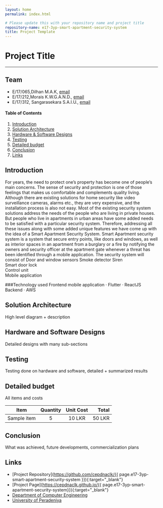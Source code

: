 ```yaml
---
layout: home
permalink: index.html

# Please update this with your repository name and project title
repository-name: e17-3yp-smart-apartment-security-system
title: Project Template
---
```


[comment]: # "This is the standard layout for the project, but you can clean this and use your own template"

# Project Title

---

## Team
-  E/17/065,Dilhan M.A.K, [email](mailto:e17065@eng.pdn.ac.lk)
-  E/17/212,Morais K.W.G.A.N.D., [email](mailto:e17212@eng.pdn.ac.lk)
-  E/17/312, Sangarasekara S.A.I.U., [email](mailto:e17312@eng.pdn.ac.lk)

<!-- Image (photo/drawing of the final hardware) should be here -->

<!-- This is a sample image, to show how to add images to your page. To learn more options, please refer [this](https://projects.ce.pdn.ac.lk/docs/faq/how-to-add-an-image/) -->

<!-- ![Sample Image](./images/sample.png) -->

#### Table of Contents
1. [Introduction](#introduction)
2. [Solution Architecture](#solution-architecture )
3. [Hardware & Software Designs](#hardware-and-software-designs)
4. [Testing](#testing)
5. [Detailed budget](#detailed-budget)
6. [Conclusion](#conclusion)
7. [Links](#links)

## Introduction

  For years, the need to protect one’s property has become one of people’s main concerns. The sense of security and protection is one of those feelings that makes us comfortable and complements quality living.
Although there are existing solutions for home security like video surveillance cameras, alarms etc., they are very expensive, and the installation process is also not easy.
Most of the existing security system solutions address the needs of the people who are living in private houses. But people who live in apartments in urban areas have some added needs to be satisfied with a particular security system.
Therefore, addressing all these issues along with some added unique features we have come up with the idea of a Smart Apartment Security System. Smart Apartment security system is a system that secure entry points, like doors and windows, as well as interior spaces in an apartment from a burglary or a fire by notifying the owners and security officer at the apartment gate whenever a threat has been identified through a mobile application.
The security system will consist of
Door and window sensors
Smoke detector 
Siren   
Smart door lock   
Control unit   
Mobile application

###Technology used
Frontend mobile application
·        Flutter
·        ReactJS
Backend
·        AWS



## Solution Architecture

High level diagram + description

## Hardware and Software Designs

Detailed designs with many sub-sections

## Testing

Testing done on hardware and software, detailed + summarized results

## Detailed budget

All items and costs

| Item          | Quantity  | Unit Cost  | Total  |
| ------------- |:---------:|:----------:|-------:|
| Sample item   | 5         | 10 LKR     | 50 LKR |

## Conclusion

What was achieved, future developments, commercialization plans

## Links

- [Project Repository](https://github.com/cepdnaclk/{{ page.e17-3yp-smart-apartment-security-system }}){:target="_blank"}
- [Project Page](https://cepdnaclk.github.io/{{ page.e17-3yp-smart-apartment-security-system}}){:target="_blank"}
- [Department of Computer Engineering](http://www.ce.pdn.ac.lk/)
- [University of Peradeniya](https://eng.pdn.ac.lk/)

[//]: # (Please refer this to learn more about Markdown syntax)
[//]: # (https://github.com/adam-p/markdown-here/wiki/Markdown-Cheatsheet)
